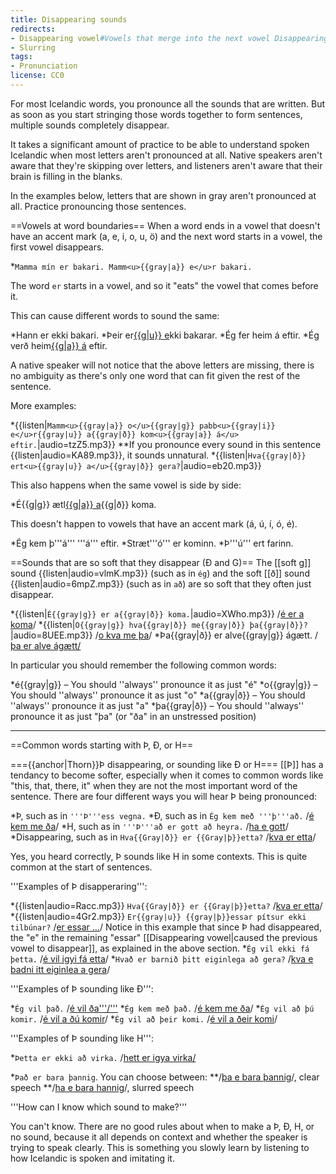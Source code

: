 ```yaml
---
title: Disappearing sounds
redirects:
- Disappearing vowel#Vowels that merge into the next vowel Disappearing vowels
- Slurring
tags:
- Pronunciation
license: CC0
---
```


<level level="a1"/>

For most Icelandic words, you pronounce all the sounds that are written. But as soon as you start stringing those words together to form sentences, multiple sounds completely disappear.

It takes a significant amount of practice to be able to understand spoken Icelandic when most letters aren't pronounced at all. Native speakers aren't aware that they're skipping over letters, and listeners aren't aware that their brain is filling in the blanks.

In the examples below, letters that are shown in gray aren't pronounced at all. Practice pronouncing those sentences.

==Vowels at word boundaries==
When a word ends in a vowel that doesn't have an accent mark (a, e, i, o, u, ö) and the next word starts in a vowel, the first vowel disappears.

*`Mamma mín er bakari. Mamm<u>{{gray|a}} e</u>r bakari.`

The word `er` starts in a vowel, and so it "eats" the vowel that comes before it.

This can cause different words to sound the same:

*Hann er ekki bakari.
*Þeir er<u>{{g|u}} e</u>kki bakarar.
*Ég fer heim á eftir.
*Ég verð heim<u>{{g|a}} á</u> eftir.

A native speaker will not notice that the above letters are missing, there is no ambiguity as there's only one word that can fit given the rest of the sentence.

More examples:

*{{listen|`Mamm<u>{{gray|a}} o</u>{{gray|g}} pabb<u>{{gray|i}} e</u>r{{gray|u}} a{{gray|ð}} kom<u>{{gray|a}} á</u> eftir.`|audio=tzZ5.mp3}}
**If you pronounce every sound in this sentence {{listen|audio=KA89.mp3}}, it sounds unnatural.
*{{listen|`Hva{{gray|ð}} ert<u>{{gray|u}} a</u>{{gray|ð}} gera?`|audio=eb20.mp3}}

This also happens when the same vowel is side by side:

*É{{g|g}} ætl<u>{{g|a}} a</u>{{g|ð}} koma.

This doesn't happen to vowels that have an accent mark (á, ú, í, ó, é).

*Ég kem þ'''á''' '''á''' eftir.
*Stræt'''ó''' er kominn.
*Þ'''ú''' ert farinn.

==Sounds that are so soft that they disappear (Ð and G)==
The [[soft g]] sound {{listen|audio=vlmK.mp3}} (such as in `ég`) and the soft [[ð]] sound {{listen|audio=6mpZ.mp3}} (such as in `að`) are so soft that they often just disappear. 

*{{listen|`É{{gray|g}} er a{{gray|ð}} koma.`|audio=XWho.mp3}} /<u>é er a koma</u>/
*{{listen|`O{{gray|g}} hva{{gray|ð}} me{{gray|ð}} þa{{gray|ð}}?`|audio=8UEE.mp3}} /<u>o kva me þa</u>/
*Þa{{gray|ð}} er alve{{gray|g}} ágætt. /<u>þa er alve ágætt/</u>

In particular you should remember the following common words:

*é{{gray|g}} – You should ''always'' pronounce it as just "é"
*o{{gray|g}} – You should ''always'' pronounce it as just "o"
*a{{gray|ð}} – You should ''always'' pronounce it as just "a"
*þa{{gray|ð}} – You should ''always'' pronounce it as just "þa" (or "ða" in an unstressed position)

***

==Common words starting with Þ, Ð, or H==
<level level="a2"/>

==={{anchor|Thorn}}Þ disappearing, or sounding like Ð or H===
[[Þ]] has a tendancy to become softer, especially when it comes to common words like "this, that, there, it" when they are not the most important word of the sentence. There are four different ways you will hear Þ being pronounced:

*Þ, such as in `'''Þ'''ess vegna.`
*Ð, such as in `Ég kem með '''þ'''að.` /<u>é kem me ða</u>/
*H, such as in `'''Þ'''að er gott að heyra.` /<u>ha e gott</u>/
*Disappearing, such as in `Hva{{Gray|ð}} er {{Gray|þ}}etta?` /<u>kva er etta</u>/

Yes, you heard correctly, Þ sounds like H in some contexts. This is quite common at the start of sentences.

'''Examples of Þ disapperaring''':

*{{listen|audio=Racc.mp3}} `Hva{{Gray|ð}} er {{Gray|þ}}etta?` /<u>kva er etta</u>/
*{{listen|audio=4Gr2.mp3}} `Er{{gray|u}} {{gray|þ}}essar pítsur ekki tilbúnar?` /<u>er essar ...</u>/ Notice in this example that since Þ had disappeared, the "e" in the remaining "essar" [[Disappearing vowel|caused the previous vowel to disappear]], as explained in the above section.
*`Ég vil ekki fá þetta.` /<u>é vil igyi fá etta</u>/
*`Hvað er barnið þitt eiginlega að gera?` /<u>kva e badni itt eiginlea a gera</u>/

'''Examples of Þ sounding like Ð''':

*`Ég vil það.` /<u>é vil ða'''/'''</u>
*`Ég kem með það.` /<u>é kem me ða</u>/
*`Ég vil að þú komir.` /<u>é vil a ðú komir</u>/
*`Ég vil að þeir komi.` /<u>é vil a ðeir komi</u>/

'''Examples of Þ sounding like H''':

*`Þetta er ekki að virka.` /<u>hett er igya virka/</u>

*`Það er bara þannig`. You can choose between:
**/<u>þa e bara þannig</u>/, clear speech
**/<u>ha e bara hannig</u>/, slurred speech

'''How can I know which sound to make?'''

You can't know. There are no good rules about when to make a Þ, Ð, H, or no sound, because it all depends on context and whether the speaker is trying to speak clearly. This is something you slowly learn by listening to how Icelandic is spoken and imitating it.

<!-- Further examples:

Hvað með þig?
Hvað heitirðu?
Þakka þér fyrir
Þad er alveg nóg
Ég er búinn að fá nóg
Hvað ertu að gera í dag?
Þessi pottur er of heitur, maður!
Ekki hlusta á þennan mann
Hvað á ég að gera?
Þá er komið að því
Við þurfum að fara þangað aftur
Mmm, góð sána og góðir vinir
Ég shnappaði bara -->
